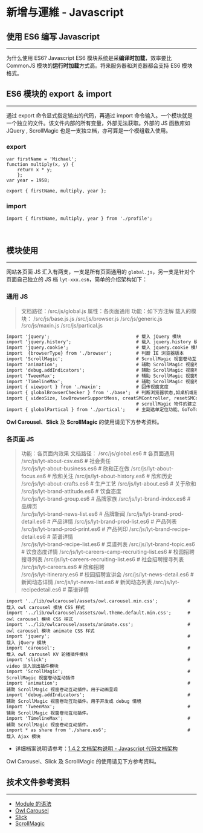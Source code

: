 # 新增与運維 - Javascript

## 使用 ES6 编写 Javascript 
---
为什么使用 ES6? Javascript ES6 模块系统是采**编译时加载**，效率要比 CommonJS 模块的**运行时加载**方式高。将来服务器和浏览器都会支持 ES6 模块格式。
<br/>

## ES6 模块的 export ＆ import
---

通过 export 命令显式指定输出的代码，再通过 import 命令输入。一个模块就是一个独立的文件。该文件内部的所有变量，外部无法获取。外部的 JS 函数库如 JQuery , ScrollMagic 也是一支独立档，亦可算是一个模组载入使用。

### export

```
var firstName = 'Michael';
function multiply(x, y) {
    return x * y;
    };
var year = 1958;

export { firstName, multiply, year };
```

### import

```
import { firstName, multiply, year } from './profile';
```
<br/>



## 模块使用
---

网站各页面 JS 汇入有两支，一支是所有页面通用的 `global.js`，另一支是针对个页面自己独立的 JS 档 `lyt-xxx.es6`，简单的介绍架构如下：

### 通用 JS

> 文档路径：/src/js/global.js
> 属性：各页面通用
> 功能：如下方注解
> 载入的模块：
> /src/js/base.js.js
> /src/js/browser.js
> /src/js/generic.js
> /src/js/maxin.js
> /src/js/partical.js

```markdown
import 'jquery';                                # 载入 jQuery 模块
import 'jquery.history';                        # 载入 jquery.history 模块
import 'jquery.cookie';                         # 载入 jquery.cookie 模块，用於提示使用者更新浏览器版本
import  {browserType} from './browser';         # 判断 IE 浏览器版本
import 'ScrollMagic';                           # ScrollMagic 视窗卷动互动插件
import 'animation';                             # 辅助 ScrollMagic 视窗卷动互动插件。用于动画呈现
import 'debug.addIndicators';                   # 辅助 ScrollMagic 视窗卷动互动插件。用于开发或 debug 情境
import 'TweenMax';                              # 辅助 ScrollMagic 视窗卷动互动插件。
import 'TimelineMax';                           # 辅助 ScrollMagic 视窗卷动互动插件。
import { viewport } from './maxin';             # 回传视窗宽度
import { globalBrowserChecker } from './base';  # 判断浏览器状态,如桌机或是手机、是否为 IE8、是否为 modern browser、是否支援 Flash
import { videoSize, lowBrowserSupportMess, creatSMController, resetSMController, globalReset } from './generic';                                    
                                                # scrollMagic 物件的建立与移除、alert 安装 flash 提示、alert 更新浏览器提示
import { globalPartical } from './partical';    # 主副选单定位功能、GoToTop 功能、手机汉堡选单呈现、页面 loading 时淡出、

```

**Owl Carousel**、**Slick** 及 **ScrollMagic** 的使用请见下方参考资料。


### 各页面 JS

> 功能：各页面内效果
> 文档路径：
> /src/js/global.es6                              # 各页面通用
> /src/js/lyt-about-csv.es6                       # 社会责任  
> /src/js/lyt-about-business.es6                  # 欣和正在做
> /src/js/lyt-about-focus.es6                     # 欣和关注
> /src/js/lyt-about-history.es6                   # 欣和历史
> /src/js/lyt-about-crafts.es6                    # 生产工艺
> /src/js/lyt-about.es6                           # 关于欣和
> /src/js/lyt-brand-attitude.es6                  # 饮食态度  
> /src/js/lyt-brand-group.es6                     # 品牌家族
> /src/js/lyt-brand-index.es6                     # 品牌页   
> /src/js/lyt-brand-news-list.es6                 # 品牌新闻
> /src/js/lyt-brand-prod-detail.es6               # 产品详情
> /src/js/lyt-brand-prod-list.es6                 # 产品列表    
> /src/js/lyt-brand-prod-print.es6                # 产品列印
> /src/js/lyt-brand-recipe-detail.es6             # 菜谱详情   
> /src/js/lyt-brand-recipe-list.es6               # 菜谱列表 
> /src/js/lyt-brand-topic.es6                     # 饮食态度详情
> /src/js/lyt-careers-camp-recruiting-list.es6    # 校园招聘搜寻列表
> /src/js/lyt-careers-recruiting-list.es6         # 社会招聘搜寻列表
> /src/js/lyt-careers.es6                         # 欣和招聘  
> /src/js/lyt-itinerary.es6                       # 校园招聘宣讲会
> /src/js/lyt-news-detail.es6                     # 新闻动态详情
> /src/js/lyt-news-list.es6                       # 新闻动态列表
> /src/js/lyt-recipedetail.es6                    # 菜谱详情


```
import '../lib/owlcarousel/assets/owl.carousel.min.css';           # 载入 owl carousel 模块 CSS 样式
import '../lib/owlcarousel/assets/owl.theme.default.min.css';      # owl carousel 模块 CSS 样式
import '../lib/owlcarousel/assets/animate.css';                    # owl carousel 模块 animate CSS 样式
import 'jquery';                                                   # 载入 jQuery 模块
import 'carousel';                                                 # 载入 owl carousel KV 轮播插件模块
import 'slick';                                                    # video 淡入淡出插件模块  
import 'ScrollMagic';                                              # ScrollMagic 视窗卷动互动插件
import 'animation';                                                # 辅助 ScrollMagic 视窗卷动互动插件。用于动画呈现
import 'debug.addIndicators';                                      # 辅助 ScrollMagic 视窗卷动互动插件。用于开发或 debug 情境
import 'TweenMax';                                                 # 辅助 ScrollMagic 视窗卷动互动插件。
import 'TimelineMax';                                              # 辅助 ScrollMagic 视窗卷动互动插件。
import * as share from './share.es6';                              # 载入 Ajax 模块

```

* 详细档案说明请参考：[1.4.2 文档架构说明 - Javascript 代码文档架构](/document-architecture/document-architecture-js.md)

Owl Carousel、Slick 及 ScrollMagic 的使用请见下方参考资料。
<br/>

## 技术文件参考资料
---

- [Module 的语法](http://es6.ruanyifeng.com/#docs/module)
- [Owl Carousel](https://owlcarousel2.github.io/OwlCarousel2/)
- [Slick](http://kenwheeler.github.io/slick/)
- [ScrollMagic](http://scrollmagic.io/)
